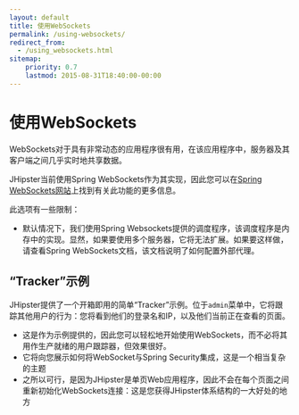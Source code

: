 ```yaml
---
layout: default
title: 使用WebSockets
permalink: /using-websockets/
redirect_from:
  - /using_websockets.html
sitemap:
    priority: 0.7
    lastmod: 2015-08-31T18:40:00-00:00
---
```


# <i class="fa fa-envelope"></i> 使用WebSockets

WebSockets对于具有非常动态的应用程序很有用，在该应用程序中，服务器及其客户端之间几乎实时地共享数据。

JHipster当前使用Spring WebSockets作为其实现，因此您可以在[Spring WebSockets网站](http://docs.spring.io/spring/docs/current/spring-framework-reference/html/websocket.html)上找到有关此功能的更多信息。

此选项有一些限制：

- 默认情况下，我们使用Spring Websockets提供的调度程序，该调度程序是内存中的实现。显然，如果要使用多个服务器，它将无法扩展。如果要这样做，请查看Spring WebSockets文档，该文档说明了如何配置外部代理。

## “Tracker”示例

JHipster提供了一个开箱即用的简单“Tracker”示例。位于`admin`菜单中，它将跟踪其他用户的行为：您将看到他们的登录名和IP，以及他们当前正在查看的页面。

- 这是作为示例提供的，因此您可以轻松地开始使用WebSockets，而不必将其用作生产就绪的用户跟踪器，但效果很好。
- 它将向您展示如何将WebSocket与Spring Security集成，这是一个相当复杂的主题
- 之所以可行，是因为JHipster是单页Web应用程序，因此不会在每个页面之间重新初始化WebSockets连接：这是您获得JHipster体系结构的一大好处的地方
